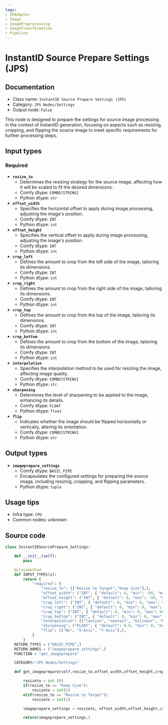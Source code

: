 ```yaml
---
tags:
- IPAdapter
- Image
- ImagePreprocessing
- ImageTransformation
- Pipeline
---
```


# InstantID Source Prepare Settings (JPS)
## Documentation
- Class name: `InstantID Source Prepare Settings (JPS)`
- Category: `JPS Nodes/Settings`
- Output node: `False`

This node is designed to prepare the settings for source image processing in the context of InstantID generation, focusing on aspects such as resizing, cropping, and flipping the source image to meet specific requirements for further processing steps.
## Input types
### Required
- **`resize_to`**
    - Determines the resizing strategy for the source image, affecting how it will be scaled to fit the desired dimensions.
    - Comfy dtype: `COMBO[STRING]`
    - Python dtype: `str`
- **`offset_width`**
    - Specifies the horizontal offset to apply during image processing, adjusting the image's position.
    - Comfy dtype: `INT`
    - Python dtype: `int`
- **`offset_height`**
    - Specifies the vertical offset to apply during image processing, adjusting the image's position.
    - Comfy dtype: `INT`
    - Python dtype: `int`
- **`crop_left`**
    - Defines the amount to crop from the left side of the image, tailoring its dimensions.
    - Comfy dtype: `INT`
    - Python dtype: `int`
- **`crop_right`**
    - Defines the amount to crop from the right side of the image, tailoring its dimensions.
    - Comfy dtype: `INT`
    - Python dtype: `int`
- **`crop_top`**
    - Defines the amount to crop from the top of the image, tailoring its dimensions.
    - Comfy dtype: `INT`
    - Python dtype: `int`
- **`crop_bottom`**
    - Defines the amount to crop from the bottom of the image, tailoring its dimensions.
    - Comfy dtype: `INT`
    - Python dtype: `int`
- **`interpolation`**
    - Specifies the interpolation method to be used for resizing the image, affecting image quality.
    - Comfy dtype: `COMBO[STRING]`
    - Python dtype: `str`
- **`sharpening`**
    - Determines the level of sharpening to be applied to the image, enhancing its details.
    - Comfy dtype: `FLOAT`
    - Python dtype: `float`
- **`flip`**
    - Indicates whether the image should be flipped horizontally or vertically, altering its orientation.
    - Comfy dtype: `COMBO[STRING]`
    - Python dtype: `str`
## Output types
- **`imageprepare_settings`**
    - Comfy dtype: `BASIC_PIPE`
    - Encapsulates the configured settings for preparing the source image, including resizing, cropping, and flipping parameters.
    - Python dtype: `tuple`
## Usage tips
- Infra type: `CPU`
- Common nodes: unknown


## Source code
```python
class InstantIDSourcePrepare_Settings:

    def __init__(self):
        pass

    @classmethod
    def INPUT_TYPES(s):
        return {
            "required": {
                "resize_to": (["Resize to Target","Keep Size"],),
                "offset_width": ("INT", { "default": 0, "min": -99, "max": 99, "step": 1, "display": "number" }),
                "offset_height": ("INT", { "default": 0, "min": -99, "max": 99, "step": 1, "display": "number" }),
                "crop_left": ("INT", { "default": 0, "min": 0, "max": 90, "step": 1, "display": "number" }),
                "crop_right": ("INT", { "default": 0, "min": 0, "max": 90, "step": 1, "display": "number" }),
                "crop_top": ("INT", { "default": 0, "min": 0, "max": 90, "step": 1, "display": "number" }),
                "crop_bottom": ("INT", { "default": 0, "min": 0, "max": 90, "step": 1, "display": "number" }),
                "interpolation": (["lanczos", "nearest", "bilinear", "bicubic", "area", "nearest-exact"],),
                "sharpening": ("FLOAT", { "default": 0.0, "min": 0, "max": 1, "step": 0.05, "display": "number" }),
                "flip": (["No", "X-Axis", "Y-Axis"],),                
            }
        }
    RETURN_TYPES = ("BASIC_PIPE",)
    RETURN_NAMES = ("imageprepare_settings",)
    FUNCTION = "get_imageprepare"

    CATEGORY="JPS Nodes/Settings"

    def get_imageprepare(self,resize_to,offset_width,offset_height,crop_left,crop_right,crop_top,crop_bottom,interpolation,sharpening,flip):

        resizeto = int (0)
        if(resize_to == "Keep Size"):
            resizeto = int(1)
        elif(resize_to == "Resize to Target"):
            resizeto = int(2)

        imageprepare_settings = resizeto, offset_width,offset_height,crop_left,crop_right,crop_top,crop_bottom,interpolation,sharpening,flip

        return(imageprepare_settings,)

```
